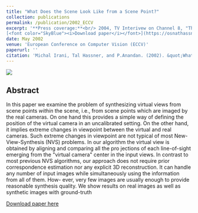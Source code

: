 ```yaml
---
title: "What Does the Scene Look Like from a Scene Point?"
collection: publications
permalink: /publication/2002_ECCV
excerpt: '**Press coverage:**<br/> 2004, TV Interivew on Channel 8, "The Science Channel", on the "Science News" show, in Hebrew.<br/><br/>
[<font color="SkyBlue"><i>Download paper</i></font>](https://osnathassner.github.io/talhassner/projects/wsll/ECCV2002_WhatDoesTheSceneLookLike.pdf) '
date: May 2002
venue: 'European Conference on Computer Vision (ECCV)'
paperurl: ''
citation: 'Michal Irani, Tal Hassner, and P.Anandan. (2002). &quot;What Does the Scene Look Like from a Scene Point?&quot; <i>European Conference on Computer Vision (ECCV)</i>.'
---
```


<img src='https://osnathassner.github.io/talhassner/projects/wsll/teaser.jpg'> 

Abstract
------
In this paper we examine the problem of synthesizing virtual views from scene points *within* the scene, i.e., from scene points which
are imaged by the real cameras. On one hand this provides a simple way of defining the position of the virtual camera in an uncalibrated setting.
On the other hand, it implies extreme changes in viewpoint between the virtual and real cameras. Such extreme changes in viewpoint are not
typical of most New-View-Synthesis (NVS) problems.
In our algorithm the virtual view is obtained by aligning and comparing all the pro jections of each line-of-sight emerging from the "virtual camera" center in the input views. In contrast to most previous NVS algorithms, our approach does not require prior correspondence estimation nor any explicit 3D reconstruction. It can handle any number of input images while simultaneously using the information from all of them. How- ever, very few images are usually enough to provide reasonable synthesis quality. We show results on real images as well as synthetic images with ground-truth


[Download paper here](http://osnathassner.github.io/talhassner/projects/wsll/ECCV2002_WhatDoesTheSceneLookLike.pdf)
